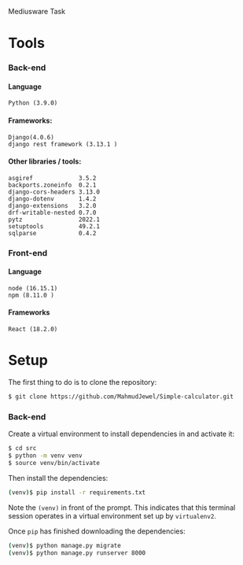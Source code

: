 ﻿Mediusware Task
# Tools
### Back-end
#### Language
	Python (3.9.0)

#### Frameworks:
	Django(4.0.6)
	django rest framework (3.13.1 )
	
#### Other libraries / tools:
	asgiref             3.5.2
	backports.zoneinfo  0.2.1
	django-cors-headers 3.13.0
	django-dotenv       1.4.2
	django-extensions   3.2.0
	drf-writable-nested 0.7.0
	pytz                2022.1
	setuptools          49.2.1
	sqlparse            0.4.2	

### Front-end
#### Language
	node (16.15.1)
	npm (8.11.0 )

####  Frameworks
	React (18.2.0)

# Setup
The first thing to do is to clone the repository:
```sh
$ git clone https://github.com/MahmudJewel/Simple-calculator.git
```
### Back-end
Create a virtual environment to install dependencies in and activate it:
```sh
$ cd src
$ python -m venv venv
$ source venv/bin/activate
```
Then install the dependencies:
```sh
(venv)$ pip install -r requirements.txt
```
Note the `(venv)` in front of the prompt. This indicates that this terminal
session operates in a virtual environment set up by `virtualenv2`.

Once `pip` has finished downloading the dependencies:
```sh
(venv)$ python manage.py migrate
(venv)$ python manage.py runserver 8000
```

